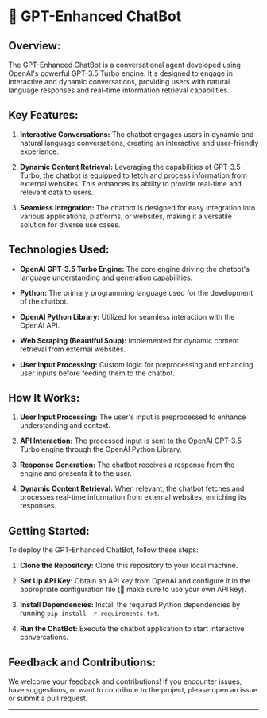 # 🤖 GPT-Enhanced ChatBot

## Overview:

The GPT-Enhanced ChatBot is a conversational agent developed using OpenAI's powerful GPT-3.5 Turbo engine. It's designed to engage in interactive and dynamic conversations, providing users with natural language responses and real-time information retrieval capabilities.

## Key Features:

1. **Interactive Conversations:** The chatbot engages users in dynamic and natural language conversations, creating an interactive and user-friendly experience.

2. **Dynamic Content Retrieval:** Leveraging the capabilities of GPT-3.5 Turbo, the chatbot is equipped to fetch and process information from external websites. This enhances its ability to provide real-time and relevant data to users.

3. **Seamless Integration:** The chatbot is designed for easy integration into various applications, platforms, or websites, making it a versatile solution for diverse use cases.

## Technologies Used:

- **OpenAI GPT-3.5 Turbo Engine:** The core engine driving the chatbot's language understanding and generation capabilities.

- **Python:** The primary programming language used for the development of the chatbot.

- **OpenAI Python Library:** Utilized for seamless interaction with the OpenAI API.

- **Web Scraping (Beautiful Soup):** Implemented for dynamic content retrieval from external websites.

- **User Input Processing:** Custom logic for preprocessing and enhancing user inputs before feeding them to the chatbot.

## How It Works:

1. **User Input Processing:** The user's input is preprocessed to enhance understanding and context.

2. **API Interaction:** The processed input is sent to the OpenAI GPT-3.5 Turbo engine through the OpenAI Python Library.

3. **Response Generation:** The chatbot receives a response from the engine and presents it to the user.

4. **Dynamic Content Retrieval:** When relevant, the chatbot fetches and processes real-time information from external websites, enriching its responses.

## Getting Started:

To deploy the GPT-Enhanced ChatBot, follow these steps:

1. **Clone the Repository:** Clone this repository to your local machine.

2. **Set Up API Key:** Obtain an API key from OpenAI and configure it in the appropriate configuration file (🔐 make sure to use your own API key).

3. **Install Dependencies:** Install the required Python dependencies by running `pip install -r requirements.txt`.

4. **Run the ChatBot:** Execute the chatbot application to start interactive conversations.

## Feedback and Contributions:

We welcome your feedback and contributions! If you encounter issues, have suggestions, or want to contribute to the project, please open an issue or submit a pull request.

---
